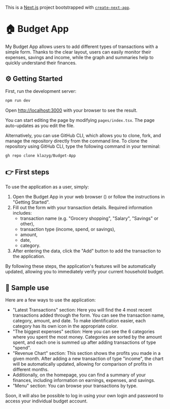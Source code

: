This is a [Next.js](https://nextjs.org/) project bootstrapped with [`create-next-app`](https://github.com/vercel/next.js/tree/canary/packages/create-next-app).


# :house: Budget App
My Budget App allows users to add different types of transactions with a simple form. Thanks to the clear layout, users can easily monitor their expenses, savings and income, while the graph and summaries help to quickly understand their finances.


## :gear: Getting Started

First, run the development server:

```bash
npm run dev
```

Open [http://localhost:3000](http://localhost:3000) with your browser to see the result.

You can start editing the page by modifying `pages/index.tsx`. The page auto-updates as you edit the file.

Alternatively, you can use GitHub CLI, which allows you to clone, fork, and manage the repository directly from the command line. To clone the repository using GitHub CLI, type the following command in your terminal:

```bash
gh repo clone klazyg/Budget-App
```


## :point_right: First steps

To use the application as a user, simply:

1. Open the Budget App in your web browser () or follow the instructions in "Getting Started".
2. Fill out the form with your transaction details. Required information includes:
    * transaction name (e.g. "Grocery shopping", "Salary", "Savings" or other),
    * transaction type (income, spend, or savings),
    * amount,
    * date,
    * category.  
3. After entering the data, click the "Add" button to add the transaction to the application.

By following these steps, the application's features will be automatically updated, allowing you to immediately verify your current household budget.


## :open_book: Sample use

Here are a few ways to use the application:

* "Latest Transactions" section: Here you will find the 4 most recent transactions added through the form. You can see the transaction name, category, amount, and date. To make identification easier, each category has its own icon in the appropriate color.
* "The biggest expenses" section: Here you can see the 6 categories where you spent the most money. Categories are sorted by the amount spent, and each one is summed up after adding transactions of type "spend".
* "Revenue Chart" section: This section shows the profits you made in a given month. After adding a new transaction of type "income", the chart will be automatically updated, allowing for comparison of profits in different months.
* Additionally, on the homepage, you can find a summary of your finances, including information on earnings, expenses, and savings.
* "Menu" section: You can browse your transactions by type.

Soon, it will also be possible to log in using your own login and password to access your individual budget account.

